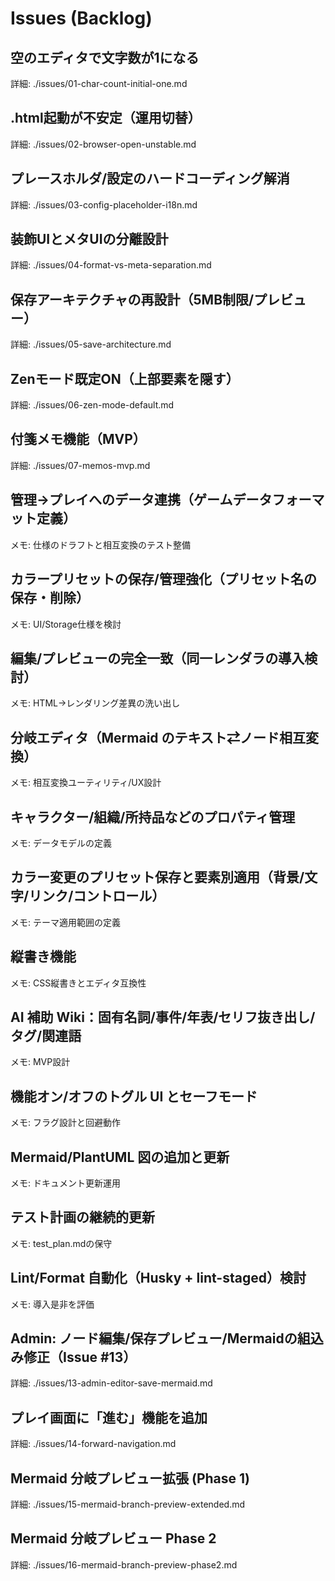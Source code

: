 # Issues (Backlog)

## 空のエディタで文字数が1になる
詳細: ./issues/01-char-count-initial-one.md

## .html起動が不安定（運用切替）
詳細: ./issues/02-browser-open-unstable.md

## プレースホルダ/設定のハードコーディング解消
詳細: ./issues/03-config-placeholder-i18n.md

## 装飾UIとメタUIの分離設計
詳細: ./issues/04-format-vs-meta-separation.md

## 保存アーキテクチャの再設計（5MB制限/プレビュー）
詳細: ./issues/05-save-architecture.md

## Zenモード既定ON（上部要素を隠す）
詳細: ./issues/06-zen-mode-default.md

## 付箋メモ機能（MVP）
詳細: ./issues/07-memos-mvp.md

## 管理→プレイへのデータ連携（ゲームデータフォーマット定義）
メモ: 仕様のドラフトと相互変換のテスト整備

## カラープリセットの保存/管理強化（プリセット名の保存・削除）
メモ: UI/Storage仕様を検討

## 編集/プレビューの完全一致（同一レンダラの導入検討）
メモ: HTML→レンダリング差異の洗い出し

## 分岐エディタ（Mermaid のテキスト⇄ノード相互変換）
メモ: 相互変換ユーティリティ/UX設計

## キャラクター/組織/所持品などのプロパティ管理
メモ: データモデルの定義

## カラー変更のプリセット保存と要素別適用（背景/文字/リンク/コントロール）
メモ: テーマ適用範囲の定義

## 縦書き機能
メモ: CSS縦書きとエディタ互換性

## AI 補助 Wiki：固有名詞/事件/年表/セリフ抜き出し/タグ/関連語
メモ: MVP設計

## 機能オン/オフのトグル UI とセーフモード
メモ: フラグ設計と回避動作

## Mermaid/PlantUML 図の追加と更新
メモ: ドキュメント更新運用

## テスト計画の継続的更新
メモ: test_plan.mdの保守

## Lint/Format 自動化（Husky + lint-staged）検討
メモ: 導入是非を評価

## Admin: ノード編集/保存プレビュー/Mermaidの組込み修正（Issue #13）
詳細: ./issues/13-admin-editor-save-mermaid.md

## プレイ画面に「進む」機能を追加
詳細: ./issues/14-forward-navigation.md

## Mermaid 分岐プレビュー拡張 (Phase 1)
詳細: ./issues/15-mermaid-branch-preview-extended.md

## Mermaid 分岐プレビュー Phase 2
詳細: ./issues/16-mermaid-branch-preview-phase2.md
